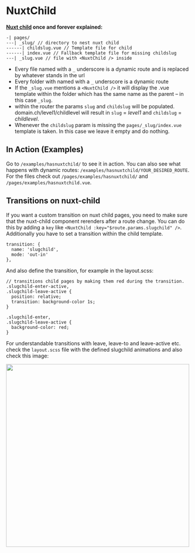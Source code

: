 # NuxtChild
**[Nuxt child](https://nuxtjs.org/api/components-nuxt-child/) once and forever explained:**
```
-| pages/
---| _slug/ // directory to nest nuxt child
------| childslug.vue // Template file for child
------| index.vue // Fallback template file for missing childslug
---| _slug.vue // file with <NuxtChild /> inside
```

- Every file named with a `_` underscore is a dynamic route and is replaced by whatever stands in the url
- Every folder with named with a `_` underscore is a dynamic route
- If the `_slug.vue` mentions a `<NuxtChild />` it will display the .vue template within the folder which has the same name as the parent – in this case `_slug`.
- within the router the params `slug` and `childslug` will be populated. domain.ch/level1/childlevel will result in `slug` = _level1_ and `childslug` = _childlevel_.
- Whenever the `childslug` param is missing the `pages/_slug/index.vue` template is taken. In this case we leave it empty and do nothing.

## In Action (Examples)
Go to `/examples/hasnuxtchild/` to see it in action.
You can also see what happens with dynamic routes: `/examples/hasnuxtchild/YOUR_DESIRED_ROUTE`.
For the files check out `/pages/examples/hasnuxtchild/` and `/pages/examples/hasnuxtchild.vue`.

## Transitions on nuxt-child
If you want a custom transition on nuxt child pages, you need to make sure that the nuxt-child component rerenders after a route change. You can do this by adding a `key` like `<NuxtChild :key="$route.params.slugchild" />`.
Additionally you have to set a transition within the child template.
```
transition: {
  name: 'slugchild',
  mode: 'out-in'
},
```
And also define the transition, for example in the layout.scss:
```
// transitions child pages by making them red during the transition.
.slugchild-enter-active,
.slugchild-leave-active {
  position: relative;
  transition: background-color 1s;
}

.slugchild-enter,
.slugchild-leave-active {
  background-color: red;
}
```

For understandable transitions with leave, leave-to and leave-active etc.
check the `layout.scss` file with the defined slugchild animations and also check this image:

<img src="https://vuejs.org/images/transition.png?_sw-precache=5990c1dff7dc7a8fb3b34b4462bd0105" width="500">
